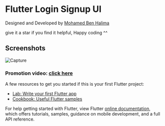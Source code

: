 # Flutter Login Signup UI 
Designed and Developed by [Mohamed Ben Halima](https://www.linkedin.com/in/mohamed-ben-halima-0967b217a/)

give it a star if you find it helpful, 
Happy coding ^^

## Screenshots

![Capture](https://user-images.githubusercontent.com/40917856/133892358-29a6c13c-80a9-408b-bed3-6d6342d294a8.PNG)

### Promotion video: [click here](https://youtu.be/Zyxz4T6jRyM)





A few resources to get you started if this is your first Flutter project:

- [Lab: Write your first Flutter app](https://flutter.dev/docs/get-started/codelab)
- [Cookbook: Useful Flutter samples](https://flutter.dev/docs/cookbook)

For help getting started with Flutter, view Flutter
[online documentation](https://flutter.dev/docs), which offers tutorials,
samples, guidance on mobile development, and a full API reference.
